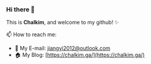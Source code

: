 ### Hi there 👋

This is **Chalkim**, and welcome to my github! ✨

📫 How to reach me:
- 📧 My E-mail: [jiangyi2012@outlook.com](mailto:jiangyi2012@outlook.com)
- 🏠 My Blog: [https://chalkim.ga/](https://chalkim.ga/)

<!--
**Chalkim/chalkim** is a ✨ _special_ ✨ repository because its `README.md` (this file) appears on your GitHub profile.

Here are some ideas to get you started:

- 🔭 I’m currently working on ...
- 🌱 I’m currently learning ...
- 👯 I’m looking to collaborate on ...
- 🤔 I’m looking for help with ...
- 💬 Ask me about ...
- 📫 How to reach me: ...
- 😄 Pronouns: ...
- ⚡ Fun fact: ...
-->

